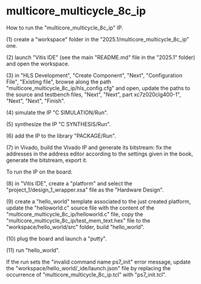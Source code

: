 # multicore_multicycle_8c_ip

How to run the "multicore_multicycle_8c_ip" IP.

(1) create a "workspace" folder in the "2025.1/multicore_multicycle_8c_ip" one.

(2) launch "Vitis IDE" (see the main "README.md" file in the "2025.1" folder) and open the workspace.

(3) in "HLS Development", "Create Component", "Next", "Configuration File", "Existing file", browse along the path "multicore_multicycle_8c_ip/hls_config.cfg" and open, update the paths to the source and testbench files, "Next", "Next", part xc7z020clg400-1", "Next", "Next", "Finish".

(4) simulate the IP "C SIMULATION/Run".

(5) synthesize the IP "C SYNTHESIS/Run".

(6) add the IP to the library "PACKAGE/Run".

(7) in Vivado, build the Vivado IP and generate its bitstream: fix the addresses in the address editor according to the settings given in the book, generate the bitstream, export it.

To run the IP on the board:

(8) in "Vitis IDE", create a "platform" and select the "project_1/design_1_wrapper.xsa" file as the "Hardware Design".

(9) create a "hello_world" template associated to the just created platform, update the "helloworld.c" source file with the content of the "multicore_multicycle_8c_ip/helloworld.c" file, copy the "multicore_multicycle_8c_ip/test_mem_text.hex" file to the "workspace/hello_world/src" folder, build "hello_world".

(10) plug the board and launch a "putty".

(11) run "hello_world".

If the run sets the "invalid command name ps7_init" error message, update the "workspace/hello_world/_ide/launch.json" file by replacing the occurrence of "multicore_multicycle_8c_ip.tcl" with "ps7_init.tcl".

